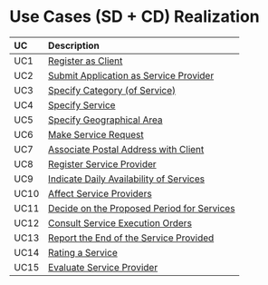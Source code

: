 # Use Cases (SD + CD) Realization


| UC  | Description                                                               |                   
|:----|:------------------------------------------------------------------------|
| UC1 | [Register as Client](Design/UC1_RegisterClient.md)   |
| UC2 | [Submit Application as Service Provider](Design/UC2_SubmitApplicationServiceProvider.md)|
| UC3 | [Specify Category (of Service)](Design/UC3_SpecifyCategory.md)|
| UC4 | [Specify Service](Design/UC4_SpecifyService.md)|
| UC5 | [Specify Geographical Area](Design/UC5_SpecifyGeographicalArea.md)|
| UC6 | [Make Service Request](Design/UC6_MakeServiceRequest.md)|
| UC7 | [Associate Postal Address with Client](Design/UC7_AssociatePostalAddressClient.md)|
| UC8 | [Register Service Provider](Design/UC8_RegisterServiceProvider.md)  |
| UC9 | [Indicate Daily Availability of Services](Design/UC9_IndicateDailyAvailability.md)|
| UC10 | [Affect Service Providers](Design/UC10_AffectServiceProviders.md)|
| UC11 | [Decide on the Proposed Period for Services](Design/UC11_DecideOnTheProposedPeriodForServices.md)|
| UC12 | [Consult Service Execution Orders](Design/UC12_ConsultServiceOrders.md)|
| UC13 | [Report the End of the Service Provided](Design/UC13_ReportTheEndOfTheServiceProvided.md)|
| UC14 | [Rating a Service](Design/UC14_RatingaService.md)|
| UC15 | [Evaluate Service Provider](Design/UC15_EvaluateServiceProvider.md)|
